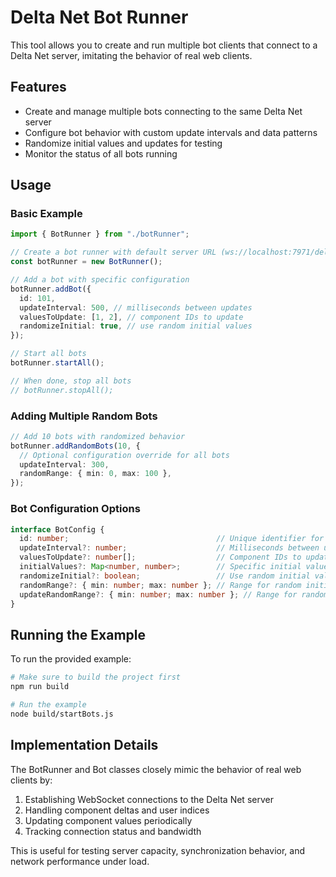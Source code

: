 # Delta Net Bot Runner

This tool allows you to create and run multiple bot clients that connect to a Delta Net server, imitating the behavior of real web clients.

## Features

- Create and manage multiple bots connecting to the same Delta Net server
- Configure bot behavior with custom update intervals and data patterns
- Randomize initial values and updates for testing
- Monitor the status of all bots running

## Usage

### Basic Example

```typescript
import { BotRunner } from "./botRunner";

// Create a bot runner with default server URL (ws://localhost:7971/delta-net-websocket)
const botRunner = new BotRunner();

// Add a bot with specific configuration
botRunner.addBot({
  id: 101,
  updateInterval: 500, // milliseconds between updates
  valuesToUpdate: [1, 2], // component IDs to update
  randomizeInitial: true, // use random initial values
});

// Start all bots
botRunner.startAll();

// When done, stop all bots
// botRunner.stopAll();
```

### Adding Multiple Random Bots

```typescript
// Add 10 bots with randomized behavior
botRunner.addRandomBots(10, {
  // Optional configuration override for all bots
  updateInterval: 300,
  randomRange: { min: 0, max: 100 },
});
```

### Bot Configuration Options

```typescript
interface BotConfig {
  id: number;                                 // Unique identifier for this bot
  updateInterval?: number;                    // Milliseconds between updates (default: 500)
  valuesToUpdate?: number[];                  // Component IDs to update (default: [1, 2])
  initialValues?: Map<number, number>;        // Specific initial values for components
  randomizeInitial?: boolean;                 // Use random initial values (default: false)
  randomRange?: { min: number; max: number }; // Range for random initial values (default: 0-128)
  updateRandomRange?: { min: number; max: number }; // Range for random updates (default: -4 to 4)
}
```

## Running the Example

To run the provided example:

```bash
# Make sure to build the project first
npm run build

# Run the example
node build/startBots.js
```

## Implementation Details

The BotRunner and Bot classes closely mimic the behavior of real web clients by:

1. Establishing WebSocket connections to the Delta Net server
2. Handling component deltas and user indices
3. Updating component values periodically
4. Tracking connection status and bandwidth

This is useful for testing server capacity, synchronization behavior, and network performance under load. 
